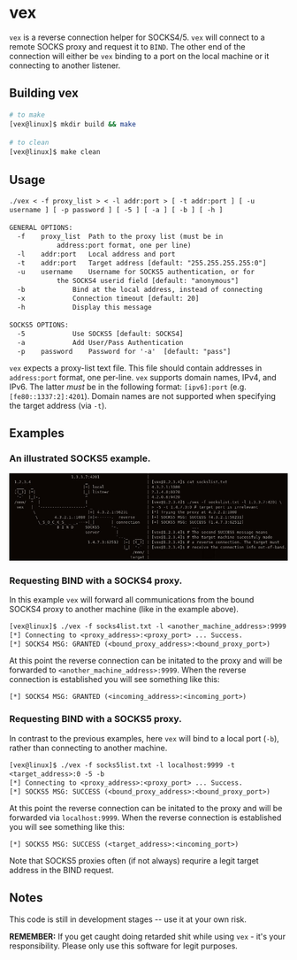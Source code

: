 # vex
`vex` is a reverse connection helper for SOCKS4/5. 
`vex` will connect to a remote SOCKS proxy and request it
to `BIND`. The other end of the connection will either be `vex`
binding to a port on the local machine or it connecting to
another listener.


## Building vex
```bash
# to make 
[vex@linux]$ mkdir build && make 

# to clean
[vex@linux]$ make clean
```

## Usage
```
./vex < -f proxy_list > < -l addr:port > [ -t addr:port ] [ -u username ] [ -p password ] [ -5 ] [ -a ] [ -b ] [ -h ]

GENERAL OPTIONS:
  -f	proxy_list	Path to the proxy list (must be in
			address:port format, one per line)
  -l	addr:port	Local address and port
  -t	addr:port	Target address [default: "255.255.255.255:0"]
  -u	username	Username for SOCKS5 authentication, or for
			the SOCKS4 userid field [default: "anonymous"]
  -b			Bind at the local address, instead of connecting
  -x			Connection timeout [default: 20]
  -h			Display this message

SOCKS5 OPTIONS:
  -5			Use SOCKS5 [default: SOCKS4]
  -a			Add User/Pass Authentication
  -p	password	Password for '-a'  [default: "pass"]
```

`vex` expects a proxy-list text file. This file should contain addresses in
`address:port` format, one per-line.
`vex` supports domain names, IPv4, and IPv6. The latter *must* be in the
following format: `[ipv6]:port` (e.g. `[fe80::1337:2]:4201`). 
Domain names are not supported when specifying the target address (via `-t`).

## Examples

### An illustrated SOCKS5 example.

![illustrated](img/illustrated.jpg)

### Requesting BIND with a SOCKS4 proxy. 
In this example `vex` will forward all communications from the bound SOCKS4
proxy to another machine (like in the example above).
```
[vex@linux]$ ./vex -f socks4list.txt -l <another_machine_address>:9999  
[*] Connecting to <proxy_address>:<proxy_port> ... Success.
[*] SOCKS4 MSG: GRANTED (<bound_proxy_address>:<bound_proxy_port>)
```
At this point the reverse connection can be initated to the proxy and will
be forwarded to `<another_machine_address>:9999`. When the reverse connection is
established you will see something like this:
```
[*] SOCKS4 MSG: GRANTED (<incoming_address>:<incoming_port>)
```

### Requesting BIND with a SOCKS5 proxy. 
In contrast to the previous examples, here `vex` will bind to a local port 
(`-b`), rather than connecting to another machine.
```
[vex@linux]$ ./vex -f socks5list.txt -l localhost:9999 -t <target_address>:0 -5 -b
[*] Connecting to <proxy_address>:<proxy_port> ... Success.
[*] SOCKS5 MSG: SUCCESS (<bound_proxy_address>:<bound_proxy_port>)
```
At this point the reverse connection can be initated to the proxy and will
be forwarded via `localhost:9999`. When the reverse connection is established 
you will see something like this:
```
[*] SOCKS5 MSG: SUCCESS (<target_address>:<incoming_port>)
```
Note that SOCKS5 proxies often (if not always) requrire a legit target address in the BIND request.
## Notes
This code is still in development stages -- use it at your own risk.

**REMEMBER:** If you get caught doing retarded shit while using `vex` - 
it's your responsibility. Please only use this software for legit purposes.
